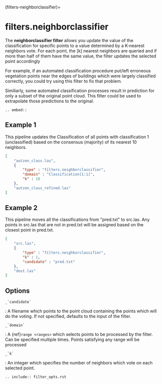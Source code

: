 (filters-neighborclassifier)=

# filters.neighborclassifier

The **neighborclassifier filter** allows you update the value of
the classification
for specific points to a value determined by a K-nearest neighbors vote.
For each point, the [k] nearest neighbors are queried and if more than half of
them have the same value, the filter updates the selected point accordingly

For example, if an automated classification procedure put/left erroneous
vegetation points near the edges of buildings which were largely classified
correctly, you could try using this filter to fix that problem.

Similiarly, some automated classification processes result in prediction for
only a subset of the original point cloud.  This filter could be used to
extrapolate those predictions to the original.

```{eval-rst}
.. embed::
```

## Example 1

This pipeline updates the Classification of all points with classification
1 (unclassified) based on the consensus (majority) of its nearest 10 neighbors.

```json
[
    "autzen_class.las",
    {
        "type" : "filters.neighborclassifier",
        "domain" : "Classification[1:1]",
        "k" : 10
    },
    "autzen_class_refined.las"
]
```

## Example 2

This pipeline moves all the classifications from "pred.txt"
to src.las.  Any points in src.las that are not in pred.txt will be
assigned based on the closest point in pred.txt.

```json
[
    "src.las",
    {
        "type" : "filters.neighborclassifier",
        "k" : 1,
        "candidate" : "pred.txt"
    },
    "dest.las"
]
```

## Options

`` _`candidate` ``

: A filename which points to the point cloud containing the points which
  will do the voting.  If not specified, defaults to the input of the filter.

`` _`domain` ``

: A {ref}`range <ranges>` which selects points to be processed by the filter.
  Can be specified multiple times.  Points satisfying any range will be
  processed

`` _`k` ``

: An integer which specifies the number of neighbors which vote on each
  selected point.

```{eval-rst}
.. include:: filter_opts.rst
```
